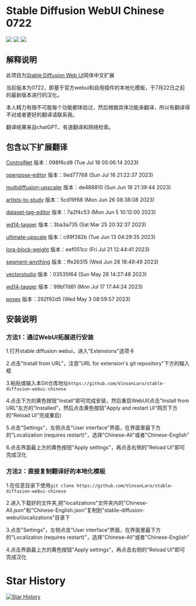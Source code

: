 # Stable Diffusion WebUI Chinese 0722

[![](https://img.shields.io/badge/汉化-B站主页-purple)](https://space.bilibili.com/22970812)
[![](https://img.shields.io/badge/汉化-视频教程-purple)](https://www.bilibili.com/video/BV1kg4y1H73b)
[![](https://img.shields.io/badge/汉化-QQ交流群-purple)](https://jq.qq.com/?_wv=1027&k=wEbRm1eU)

## 解释说明

此项目为[Stable Diffusion Web UI](https://github.com/AUTOMATIC1111/stable-diffusion-webui)简体中文扩展

当前版本为0722，即基于官方webui和自用插件的本地化模板，于7月22日之前的最新版本进行的汉化。

本人精力有限不可能每个功能都体验过，然后根据具体功能来翻译，所以有翻译得不对或者更好的翻译请联系我。

翻译结果来自chatGPT、有道翻译和网络检索。

## 包含以下扩展翻译

[ControlNet](https://github.com/Mikubill/sd-webui-controlnet)
版本：098f6cd8 (Tue Jul 18 05:06:14 2023)

[openpose-editor](https://github.com/huchenlei/sd-webui-openpose-editor)
版本：9ed77768 (Sun Jul 16 21:22:37 2023)

[multidiffusion-upscaler](https://github.com/pkuliyi2015/multidiffusion-upscaler-for-automatic1111)
版本：de488810 (Sun Jun 18 21:39:44 2023)

[artists-to-study](https://github.com/camenduru/stable-diffusion-webui-artists-to-study)
版本：5cd19f68 (Mon Jun 26 08:38:08 2023)

[dataset-tag-editor](https://github.com/toshiaki1729/stable-diffusion-webui-dataset-tag-editor)
版本：7a2f4c53 (Mon Jun 5 10:12:00 2023)

[wd14-tagger](https://github.com/toriato/stable-diffusion-webui-wd14-tagger)
版本：3ba3a735 (Sat Mar 25 20:32:37 2023)

[ultimate-upscale](https://github.com/Coyote-A/ultimate-upscale-for-automatic1111)
版本：c99f382b (Tue Jun 13 04:29:35 2023)

[lora-block-weight](https://github.com/hako-mikan/sd-webui-lora-block-weight)
版本：eef051cc (Fri Jul 21 12:44:41 2023)

[segment-anything](https://github.com/continue-revolution/sd-webui-segment-anything)
版本：ffe26315 (Wed Jun 28 18:49:49 2023)

[vectorstudio](https://github.com/GeorgLegato/stable-diffusion-webui-vectorstudio)
版本：03535f64 (Sun May 28 14:27:48 2023)

[wd14-tagger](https://github.com/toriato/stable-diffusion-webui-wd14-tagger)
版本：99bf7d81 (Mon Jul 17 17:44:24 2023)

[posex](https://github.com/hnmr293/posex)
版本：292f92d5 (Wed May 3 08:59:57 2023)

## 安装说明

### 方法1：通过WebUI拓展进行安装

1.打开stable diffusion webui，进入"Extensions"选项卡

2.点击"Install from URL"，注意"URL for extension's git repository"下方的输入框

3.粘贴或输入本Git仓库地址`https://github.com/VinsonLaro/stable-diffusion-webui-chinese`

4.点击下方的黄色按钮"Install"即可完成安装，然后重启WebUI(点击"Install from URL"左方的"Installed"，然后点击黄色按钮"Apply and restart UI"网页下方的"Reload UI"完成重启)

5.点击"Settings"，左侧点击"User interface"界面，在界面里最下方的"Localization (requires restart)"，选择"Chinese-All"或者"Chinese-English"

6.点击界面最上方的黄色按钮"Apply settings"，再点击右侧的"Reload UI"即可完成汉化

### 方法2：直接复制翻译好的本地化模板

1.在任意目录下使用`git clone https://github.com/VinsonLaro/stable-diffusion-webui-chinese`

2.进入下载好的文件夹,把"localizations"文件夹内的"Chinese-All.json"和"Chinese-English.json"复制到"stable-diffusion-webui\localizations"目录下

3.点击"Settings"，左侧点击"User interface"界面，在界面里最下方的"Localization (requires restart)"，选择"Chinese-All"或者"Chinese-English"

4.点击界面最上方的黄色按钮"Apply settings"，再点击右侧的"Reload UI"即可完成汉化

# Star History

[![Star History](https://api.star-history.com/svg?repos=VinsonLaro/stable-diffusion-webui-chinese&Date&type=Date)](https://star-history.com/#PlexPt/awesome-chatgpt-prompts-zh&Date)